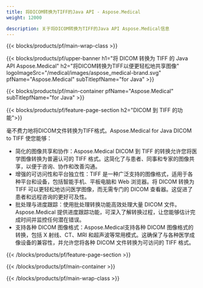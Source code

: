 ```yaml
---
title: 将DICOM转换为TIFF的Java API - Aspose.Medical
weight: 12000

description: 关于将DICOM转换为TIFF的Java API Aspose.Medical信息
---
```


{{< blocks/products/pf/main-wrap-class >}}

{{< blocks/products/pf/upper-banner h1="将 DICOM 转换为 TIFF 的 Java API Aspose.Medical" h2="将DICOM转换为TIFF以便更轻松地共享图像" logoImageSrc="/medical/images/aspose_medical-brand.svg" pfName="Aspose.Medical" subTitlepfName="for Java" >}}

{{< blocks/products/pf/main-container pfName="Aspose.Medical" subTitlepfName="for Java" >}}

{{< blocks/products/pf/feature-page-section h2="DICOM 到 TIFF 的功能">}}

<p>毫不费力地将DICOM文件转换为TIFF格式。Aspose.Medical for Java DICOM to TIFF 使您能够：</p>

<ul>
<li>简化的图像共享和协作：Aspose.Medical DICOM 到 TIFF 的转换允许您将医学图像转换为普遍认可的 TIFF 格式。这简化了与患者、同事和专家的图像共享，以便于咨询、协作和改善沟通。</li>
<li>增强的可访问性和平台独立性：TIFF 是一种广泛支持的图像格式，适用于各种平台和设备，包括智能手机、平板电脑和 Web 浏览器。将 DICOM 转换为 TIFF 可以更轻松地访问医学图像，而无需专门的 DICOM 查看器。这促进了患者和远程咨询的更好可及性。</li>
<li>批处理与进度跟踪：使用批处理转换功能高效处理大量 DICOM 文件。Aspose.Medical 提供进度跟踪功能，可深入了解转换过程，让您能够估计完成时间并监控任何潜在错误。</li>
<li>支持各种 DICOM 图像格式：Aspose.Medical支持各种 DICOM 图像格式的转换，包括 X 射线、CT、MRI 和超声波等常用模式。这确保了与各种医学成像设备的兼容性，并允许您将各种 DICOM 文件转换为可访问的 TIFF 格式。</li>
</ul>

{{< /blocks/products/pf/feature-page-section >}}

{{< /blocks/products/pf/main-container >}}

{{< /blocks/products/pf/main-wrap-class >}}